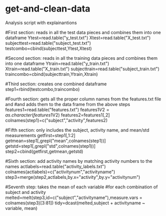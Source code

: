 # get-and-clean-data
Analysis script with explainantions

#First section: reads in all the test data pieces and combines them into one dataframe
Ytest=read.table("y_test.txt")
Xtest=read.table("X_test.txt")
subjecttest=read.table("subject_test.txt")
testcombo=cbind(subjecttest,Ytest,Xtest)

#Second section: reads in all the training data pieces and combines them into one dataframe
Ytrain=read.table("y_train.txt")
Xtrain=read.table("X_train.txt")
subjecttrain=read.table("subject_train.txt")
traincombo=cbind(subjecttrain,Ytrain,Xtrain)

#Third section: creates one combined dataframe
step1=rbind(testcombo,traincombo)

#Fourth section: gets all the proper column names from the features.txt file and 
#and adds them to the data frame from the above steps
features1=read.table("features.txt")
features1$V2=as.character(features1$V2)
features2=features1[,2]
colnames(step1)=c("subject","activity",features2)

#Fifth section: only includes the subject, activity name, and mean/std measurements
getfirst=step1[,1:2]
getmean=step1[,grepl("mean",colnames(step1))]
getstd=step1[,grepl("std",colnames(step1))]
step2=cbind(getfirst,getmean,getstd)

#Sixth section: add activity names by matching activity numbers to the names
actlabels=read.table("activity_labels.txt")
colnames(actlabels)=c("activitynum","activityname")
step3=merge(step2,actlabels,by.x="activity",by.y="activitynum")

#Seventh step: takes the mean of each variable 
#for each combination of subject and activity
melted=melt(step3,id=c("subject","activityname"),measure.vars = colnames(step3)[3:81])
tidy=dcast(melted,subject + activityname ~ variable, mean)
